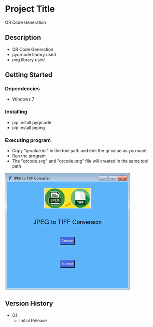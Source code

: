# Project Title

QR Code Generation

## Description

* QR Code Generation
* pyqrcode library used
* png library used

## Getting Started

### Dependencies

* Windows 7

### Installing

* pip install pyqrcode
* pip install pypng

### Executing program

* Copy "qrvalue.ini" in the tool path and edit the qr value as you want.
* Run the program
* The "qrcode.svg" and "qrcode.png" file will created in the same tool path
<p><img src="https://github.com/Rajasekaran85/JPEG-to-TIFF-Conversion/blob/main/img.jpg"/></p>


## Version History

* 0.1
    * Initial Release
